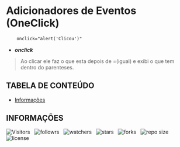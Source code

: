 <!-- TITLE -->
# Adicionadores de Eventos (OneClick)

```html
    onclick="alert('Clicou')"
```

* ***onclick***

> Ao clicar ele faz o que esta depois de =(igual) e exibi o que tem dentro do parenteses.

<!-- TABLE OF CONTENTS -->
## TABELA DE CONTEÚDO

<!-- * [Vista por cima](#vista-por-cima) -->
<!--  + [Foto da tela](#foto-da-tela) -->
<!--  + [Links](#links) -->
<!-- * [Meu processo](#meu-processo) -->
<!--  + [Contruido com](#construido-com) -->
<!--  + [O que aprendi](#o-que-aprendi) -->
<!--  + [Desenvolvimento contínuo](#desenvolvimento-contínuo) -->
<!--  + [Recusos úteis](#recursos-úteis) -->
<!-- * [Autor](#autor) -->
<!-- * [Agradecimentos](#agradecimentos) -->
* [Informações](#informações)

<!-- OVERVIEW -->
<!-- ## VISTA POR CIMA -->

<!-- SCREENSHOT -->
<!-- ### FOTO DA TELA -->

<!-- LINKS -->
<!-- ### LINKS -->

<!-- MY PROCESS -->
<!-- ## MEU PROCESSO -->

<!-- BUILT WITH -->
<!-- ### CONSTRUIDO COM -->

<!-- WHAT I LEARNED -->
<!-- ### O QUE APRENDI -->

<!-- CONTINUED DEVELOPMENT -->
<!-- ### DESENVOLVIMENTO CONTÍNUO -->

<!-- USEFUL RESOURCES -->
<!-- ### RECURSOS ÚTEIS -->

<!-- AUTHOR -->
<!-- ## AUTOR -->

<!-- ACKNOWLEDGMENTS -->
<!-- ## AGRADECIMENTOS -->

<!-- INFORMATION -->
## INFORMAÇÕES

![Visitors](https://api.visitorbadge.io/api/visitors?path=Devsgeeknerd%2Fadc-eve&label=Visitantes&labelColor=%23f9e64f&countColor=%23008000&style=plastic "Total de Visitas")
&nbsp;
![followrs](https://img.shields.io/github/followers/Devsgeeknerd?style=plastic&label=SEGUIDORES&labelColor=f9e64f "Total de Seguidores")
&nbsp;
![watchers](https://img.shields.io/github/watchers/Devsgeeknerd/adc-eve?style=plastic&label=OBSERVADORES&labelColor=f9e64f "Total de Observadores")
&nbsp;
![stars](https://img.shields.io/github/stars/Devsgeeknerd/adc-eve?style=plastic&label=ESTRELAS&labelColor=f9e64f "Total de Estrelas Recebidas")
&nbsp;
![forks](https://img.shields.io/github/forks/Devsgeeknerd/adc-eve?style=plastic&label=BIFURCAÇÕES&labelColor=f9e64f "Total de Bifurcações")
&nbsp;
![repo size](https://img.shields.io/github/repo-size/Devsgeeknerd/adc-eve?style=plastic&label=TAMANHO&labelColor=f9e64f "Tamanho do Repositório")
&nbsp;
![license](https://img.shields.io/github/license/Devsgeeknerd/adc-eve?style=plastic&label=LICENÇA&labelColor=f9e64f "Licença do Repositório")
